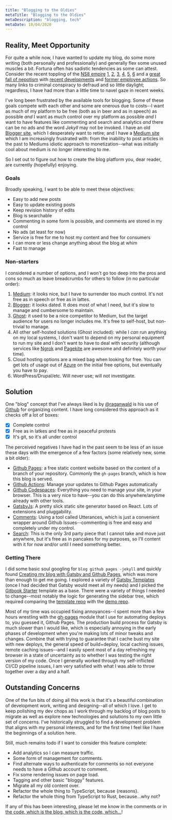 ```yaml
---
title: "Blogging to the Oldies"
metaTitle: "Blogging to the Oldies"
metaDescription: "blogging, tech"
metaDate: 10/04/2020
---
```


## Reality, Meet Opportunity

For quite a while now, I have wanted to update my blog, do some more writing (both personally and professionally) and generally flex some unused muscles a bit. Fortuna often has sadistic tendencies as some can attest. Consider the recent toppling of the [NS8 empire](https://www.sec.gov/litigation/litreleases/2020/lr24905.htm) [1](https://www.wsj.com/articles/former-head-of-cyber-fraud-detection-startup-ns8-arrested-on-fraud-charges-11600469207), [2](https://www.pacermonitor.com/public/case/36301258/United_States_Securities_and_Exchange_Commission_v_Rogas_et_al), [3](https://www.forbes.com/sites/davidjeans/2020/09/18/how-a-cyber-fraud-company-ceo-raised-123-million-in-months---and-got-arrested-for-fraud/amp), [4](https://www.reviewjournal.com/business/sec-charges-former-ceo-of-tech-company-with-fraud-2123503/), [5](https://www.justice.gov/usao-sdny/press-release/file/1317641/download), [6](https://www.linkedin.com/pulse/ns8-demonstrates-how-employment-data-can-valuable-richard-stiennon) and a [great fall of nepotism](https://www.formds.com/issuers/ns8-inc) with [recent developments](https://www.justice.gov/usao/justice-101/preliminary-hearing) and [former employee actions](https://www.reviewjournal.com/business/laid-off-workers-sue-tech-company-citing-lack-of-advance-notice-2124501/). So many links to criminal conspiracy to defraud and so little daylight; regardless, I have had more than a little time to navel gaze in recent weeks.

I've long been frustrated by the available tools for blogging. Some of these goals compete with each other and some are onerous due to costs--I want as much of my platform to be free (both as in beer and as in speech) as possible *and* I want as much control over my platform as possible *and* I want to have features like commenting and search and analytics *and* there can be no ads and the word *Jekyll* may not be invoked. I have an old [Blogger site](https://hiking.luddites.me), which I desperately want to retire; and I have a [Medium site](https://medium.com/@christopher.r.froehlich) which I am increasingly frustrated with: from the inability to post articles in the past to Mediums idiotic approach to monetization--what was initially cool about medium is no longer interesting to me.

So I set out to figure out how to create the blog platform you, dear reader, are currently (hopefully) enjoying.

### Goals

Broadly speaking, I want to be able to meet these objectives:

- Easy to add new posts
- Easy to update existing posts
- Keep revision history of edits
- Blog is searchable
- Commenting in some form is possible, and comments are stored in my control
- No ads (at least for now)
- Service is free for me to host my content and free for consumers
- I can more or less change anything about the blog at whim
- Fast to manage

### Non-starters

I considered a number of options, and I won't go too deep into the pros and cons so much as leave breadcrumbs for others to follow (in no particular order):

1. [Medium](https://medium.com): it looks nice, but I have to surrender too much control. It's not free as in speech or free as in lattes.
1. [Blogger](https://blogger.com): it looks dated. It does most of what I need, but it's slow to manage and cumbersome to maintain.
1. [Ghost](https://ghost.org): it used to be a nice competitor to Medium, but the target audience for users no longer includes me. It's free to self-host, but non-trivial to manage.
1. All other self-hosted solutions (Ghost included): while I _can_ run anything on my local systems, I don't want to depend on my personal equipment to run my site and I don't want to have to deal with security (although services like [Ngrok](https://ngrok.com) and [Pagekite](https://pagekite.net/) are awesome and definitely worth your time).
1. Cloud hosting options are a mixed bag when looking for free. You can get lots of usage out of [Azure](https://azure.com) on the initial free options, but eventually you have to pay.
1. WordPress/Drupal/etc. Will never use; will not investigate.

## Solution

One "blog" concept that I've always liked is by [@raganwald](https://twitter.com/raganwald) is his use of [Github](https://github.com/raganwald/raganwald.github.com/tree/master/_posts) for organizing content. I have long considered this approach as it checks off a lot of boxes:

- [x] Complete control
- [x] Free as in latkes and free as in peaceful protests
- [x] It's git, so it's all under control

The perceived negatives I have had in the past seem to be less of an issue these days with the emergence of a few factors (some relatively new, some a bit older):

- [Github Pages](https://pages.github.com/): a free static content website based on the content of a branch of your repository. Commonly the `gh-pages` branch, which is how this blog is served.
- [Github Actions](https://github.com/features/actions): Manage your updates to Github Pages automatically
- [Github Codespaces](https://github.com/features/codespaces): Everything you need to manage your site, in your browser. This is a very nice to have--you can do this anywhere/anytime already with other tools.
- [GatsbyJs](https://www.gatsbyjs.com/): A pretty slick static site generator based on React. Lots of extensions and pluggability.
- [Comments](https://github.com/utterance/utterances): Using a tool called Utterances, which is just a convenient wrapper around Github Issues--commenting is free and easy and completely under my control.
- [Search](https://www.algolia.com/): This is the only 3rd party piece that I cannot take and move just anywhere, but it's free as in pancakes for my purposes, so I'll content with it for now and/or until I need something better.

### Getting There

I did some basic soul googling for `blog github pages -jekyll` and quickly found [Creating my blog with Gatsby and Github Pages](https://codesandtags.github.io/blog/creating-my-blog-with-gatsby-and-github-pages), which was more than enough to get me going. I explored a variety of [Gatsby Templates](https://www.gatsbyjs.com/starters/?v=2) (once I had decided that Gatsby would meet all my needs) and I picked the [Gitbook Starter](https://www.gatsbyjs.com/starters/hasura/gatsby-gitbook-starter/) template as a base. There were a variety of things I needed to change--most notably the logic for generating the sidebar tree, which required comparing the [template repo](https://github.com/hasura/gatsby-gitbook-starter) with the [demo repo](https://github.com/hasura/learn-graphql/tree/master/tutorials/graphql/intro-graphql/tutorial-site).

Most of my time was occupied fixing annoyances--I spent more than a few hours wrestling with the [gh-pages](https://github.com/tschaub/gh-pages) module that I use for automating deploys to, you guessed it, Github Pages. The production build process for Gatsby is much slower than I would like, which is especially annoying in the early phases of development when you're making lots of minor tweaks and changes. Combine that with trying to guarantee that I cache bust my site with new deploys, the general speed of build+deploy, local caching issues, remote caching issues--and I easily spent most of a day refreshing my browser in a state of uncertainty as to whether I was testing the right version of my code. Once I generally worked through my self-inflicted CI/CD pipeline issues, I am very satisfied with what I was able to throw together over a day and a half.

## Outstanding Concerns

One of the fun bits of doing all this work is that it's a beautiful combination of development work, writing and designing--all of which I love. I get to keep polishing my dev chops as I work through my backlog of blog posts to migrate as well as explore new technologies and solutions to my own little set of concerns. I've historically struggled to find a development problem that aligns with my personal interests, and for the first time I feel like I have the beginnings of a solution here.

Still, much remains todo if I want to consider this feature complete:

- Add analytics so I can measure traffic.
- Some form of management for comments.
- Find alternate ways to authenticate for comments so not everyone needs to have a Github account to comment.
- Fix some rendering issues on page load.
- Tagging and other basic "bloggy" features.
- Migrate all my old content over.
- Refactor the whole thing to TypeScript, because {reasons}.
- Refactor the whole thing from TypeScript to Rust, because...why not?

If any of this has been interesting, please let me know in the comments or in [the code, which is the blog, which is the code, which...](https://github.com/crfroehlich/blog)!
